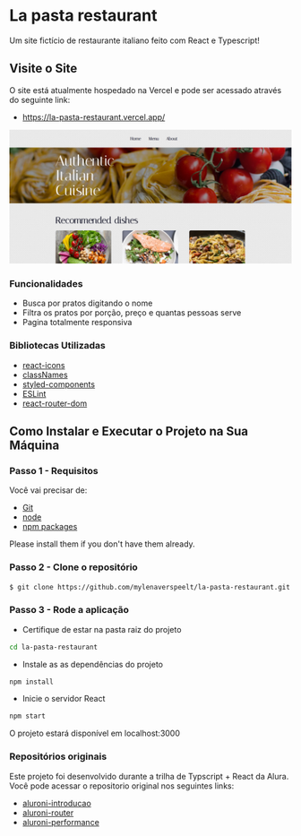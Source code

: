 # La pasta restaurant

Um site fictício de restaurante italiano feito com React e Typescript!

## Visite o Site

O site está atualmente hospedado na Vercel e pode ser acessado através do seguinte link:

* https://la-pasta-restaurant.vercel.app/

<img src="./public/assets/read-me-img.png"/>

### Funcionalidades

- Busca por pratos digitando o nome
- Filtra os pratos por porção, preço e quantas pessoas serve
- Pagina totalmente responsiva
  
### Bibliotecas Utilizadas

- [react-icons](https://react-icons.github.io/react-icons/)
- [classNames](https://www.npmjs.com/package/classnames/)
- [styled-components](https://styled-components.com/)
- [ESLint](https://eslint.org/)
- [react-router-dom](https://www.npmjs.com/package/react-router-dom)


## Como Instalar e Executar o Projeto na Sua Máquina

### Passo 1 - Requisitos

Você vai precisar de:
* [Git](http://git-scm.com/downloads)
* [node](https://nodejs.org/)
* [npm packages](https://www.npmjs.com/)

Please install them if you don't have them already.

### Passo 2 - Clone o repositório

```sh
$ git clone https://github.com/mylenaverspeelt/la-pasta-restaurant.git
```

### Passo 3 - Rode a aplicação

- Certifique de estar na pasta raiz do projeto

```sh
cd la-pasta-restaurant
```
- Instale as  as dependências do projeto

```sh
npm install
```

- Inicie o servidor React

```sh
npm start
```

O projeto estará disponível em localhost:3000


### Repositórios originais

Este projeto foi desenvolvido durante a trilha de Typscript + React da Alura. Você pode acessar o repositorio original nos seguintes links:

- [aluroni-introducao](https://github.com/alura-cursos/aluroni-introducao)
- [aluroni-router](https://github.com/alura-cursos/aluroni-router)
- [aluroni-performance](https://github.com/alura-cursos/aluroni-performance)


 
